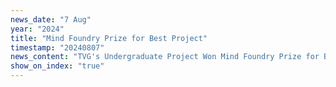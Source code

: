 ```yaml
---
news_date: "7 Aug"
year: "2024"
title: "Mind Foundry Prize for Best Project"
timestamp: "20240807"
news_content: "TVG's Undergraduate Project Won Mind Foundry Prize for Best Project in Information Engineering, Check it out the paper <a href=https://torrvision.com/clip_as_rnn/> CLIP as RNN </a>"
show_on_index: "true"
---
```



